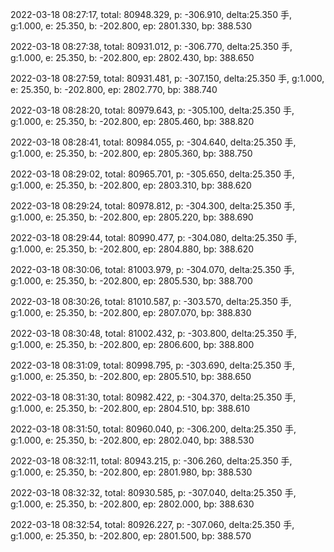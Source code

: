 2022-03-18 08:27:17, total: 80948.329, p: -306.910, delta:25.350 手, g:1.000, e: 25.350, b: -202.800, ep: 2801.330, bp: 388.530

2022-03-18 08:27:38, total: 80931.012, p: -306.770, delta:25.350 手, g:1.000, e: 25.350, b: -202.800, ep: 2802.430, bp: 388.650

2022-03-18 08:27:59, total: 80931.481, p: -307.150, delta:25.350 手, g:1.000, e: 25.350, b: -202.800, ep: 2802.770, bp: 388.740

2022-03-18 08:28:20, total: 80979.643, p: -305.100, delta:25.350 手, g:1.000, e: 25.350, b: -202.800, ep: 2805.460, bp: 388.820

2022-03-18 08:28:41, total: 80984.055, p: -304.640, delta:25.350 手, g:1.000, e: 25.350, b: -202.800, ep: 2805.360, bp: 388.750

2022-03-18 08:29:02, total: 80965.701, p: -305.650, delta:25.350 手, g:1.000, e: 25.350, b: -202.800, ep: 2803.310, bp: 388.620

2022-03-18 08:29:24, total: 80978.812, p: -304.300, delta:25.350 手, g:1.000, e: 25.350, b: -202.800, ep: 2805.220, bp: 388.690

2022-03-18 08:29:44, total: 80990.477, p: -304.080, delta:25.350 手, g:1.000, e: 25.350, b: -202.800, ep: 2804.880, bp: 388.620

2022-03-18 08:30:06, total: 81003.979, p: -304.070, delta:25.350 手, g:1.000, e: 25.350, b: -202.800, ep: 2805.530, bp: 388.700

2022-03-18 08:30:26, total: 81010.587, p: -303.570, delta:25.350 手, g:1.000, e: 25.350, b: -202.800, ep: 2807.070, bp: 388.830

2022-03-18 08:30:48, total: 81002.432, p: -303.800, delta:25.350 手, g:1.000, e: 25.350, b: -202.800, ep: 2806.600, bp: 388.800

2022-03-18 08:31:09, total: 80998.795, p: -303.690, delta:25.350 手, g:1.000, e: 25.350, b: -202.800, ep: 2805.510, bp: 388.650

2022-03-18 08:31:30, total: 80982.422, p: -304.370, delta:25.350 手, g:1.000, e: 25.350, b: -202.800, ep: 2804.510, bp: 388.610

2022-03-18 08:31:50, total: 80960.040, p: -306.200, delta:25.350 手, g:1.000, e: 25.350, b: -202.800, ep: 2802.040, bp: 388.530

2022-03-18 08:32:11, total: 80943.215, p: -306.260, delta:25.350 手, g:1.000, e: 25.350, b: -202.800, ep: 2801.980, bp: 388.530

2022-03-18 08:32:32, total: 80930.585, p: -307.040, delta:25.350 手, g:1.000, e: 25.350, b: -202.800, ep: 2802.000, bp: 388.630

2022-03-18 08:32:54, total: 80926.227, p: -307.060, delta:25.350 手, g:1.000, e: 25.350, b: -202.800, ep: 2801.500, bp: 388.570